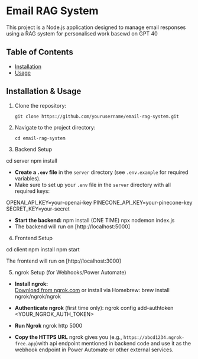 # Email RAG System

This project is a Node.js application designed to manage email responses using a RAG system for personalised work basewd on GPT 40

## Table of Contents

- [Installation](#installation)
- [Usage](#usage)

## Installation & Usage

1. Clone the repository:
   ```
   git clone https://github.com/yourusername/email-rag-system.git
   ```

2. Navigate to the project directory:
   ```
   cd email-rag-system
   ```

3. Backend Setup

cd server
npm install

- **Create a `.env` file** in the `server` directory (see `.env.example` for required variables).
- Make sure to set up your `.env` file in the `server` directory with all required keys:

OPENAI_API_KEY=your-openai-key
PINECONE_API_KEY=your-pinecone-key
SECRET_KEY=your-secret
- **Start the backend:**
npm install (ONE TIME)
npx nodemon index.js  
- The backend will run on [http://localhost:5000]

4. Frontend Setup

cd client
npm install
npm start

The frontend will run on [http://localhost:3000]

5. ngrok Setup (for Webhooks/Power Automate)

- **Install ngrok:**  
  [Download from ngrok.com](https://ngrok.com/download) or install via Homebrew:
   brew install ngrok/ngrok/ngrok

- **Authenticate ngrok** (first time only):
ngrok config add-authtoken <YOUR_NGROK_AUTH_TOKEN>

- **Run Ngrok**
ngrok http 5000

- **Copy the HTTPS URL** ngrok gives you (e.g., `https://abcd1234.ngrok-free.app`)with api endpoint mentioned in backend code and use it as the webhook endpoint in Power Automate or other external services.

